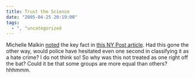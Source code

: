 ```yaml
---
title: Trust the Science
date: "2005-04-25 20:19:00"
tags:
  - ", "uncategorized
---
```

<p> Michelle Malkin <a href="http://michellemalkin.com/archives/002216.htm">noted</a>
the key fact in <a href="http://www.nypost.com/news/regionalnews/45270.htm">this NY
Post article</a>.  Had this gone the other way, would police have
hesitated even one second in classifying it as a hate crime?  I do
not think so!  So why was this not treated as one right off the bat?
Could it be that some groups are more equal than others? hhhmmm.</p>

